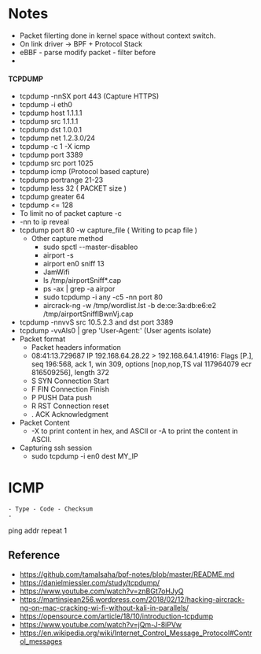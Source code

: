 # Notes
- Packet filerting done in kernel space without context switch.
- On link driver -> BPF + Protocol Stack 
- eBBF - parse modify packet - filter before
- 

#### TCPDUMP
- tcpdump -nnSX port 443 (Capture HTTPS)
- tcpdump -i eth0
- tcpdump host 1.1.1.1
- tcpdump src 1.1.1.1
- tcpdump dst 1.0.0.1
- tcpdump net 1.2.3.0/24
- tcpdump -c 1 -X icmp
- tcpdump port 3389
- tcpdump src port 1025
- tcpdump icmp (Protocol based capture)
- tcpdump portrange 21-23
- tcpdump less 32 ( PACKET size )
- tcpdump greater 64
- tcpdump <= 128
- To limit no of packet capture -c
- -nn to ip reveal
- tcpdump port 80 -w capture_file ( Writing to pcap file )
    - Other capture method
        - sudo spctl --master-disableo
        - airport -s
        - airport en0 sniff 13
        - JamWifi
        - ls /tmp/airportSniff*.cap
        - ps -ax | grep -a airpor
        - sudo tcpdump -i any -c5 -nn port 80
        - aircrack-ng -w /tmp/wordlist.lst -b de:ce:3a:db:e6:e2 /tmp/airportSnifflBwnVj.cap
- tcpdump -nnvvS src 10.5.2.3 and dst port 3389
- tcpdump -vvAls0 | grep 'User-Agent:' (User agents isolate)   
- Packet format
    - Packet headers information 
    - 08:41:13.729687 IP 192.168.64.28.22 > 192.168.64.1.41916: Flags [P.], seq 196:568, ack 1, win 309, options [nop,nop,TS val 117964079 ecr 816509256], length 372
    - S	SYN	Connection Start
    - F	FIN	Connection Finish
    - P	PUSH Data push
    - R	RST	Connection reset
    - .	ACK	Acknowledgment
- Packet Content
    - -X to print content in hex, and ASCII or -A to print the content in ASCII.      
- Capturing ssh session
    - sudo tcpdump -i en0 dest MY_IP


# ICMP
    - Type - Code - Checksum
    - 

ping addr repeat 1

## Reference 

- https://github.com/tamalsaha/bpf-notes/blob/master/README.md
- https://danielmiessler.com/study/tcpdump/
- https://www.youtube.com/watch?v=znBGt7oHJyQ
- https://martinsjean256.wordpress.com/2018/02/12/hacking-aircrack-ng-on-mac-cracking-wi-fi-without-kali-in-parallels/
- https://opensource.com/article/18/10/introduction-tcpdump
- https://www.youtube.com/watch?v=jQm-J-8iPVw
- https://en.wikipedia.org/wiki/Internet_Control_Message_Protocol#Control_messages

